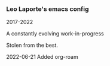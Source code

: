 ### Leo Laporte's emacs config

2017-2022

A constantly evolving work-in-progress

Stolen from the best. 

2022-06-21 Added org-roam

